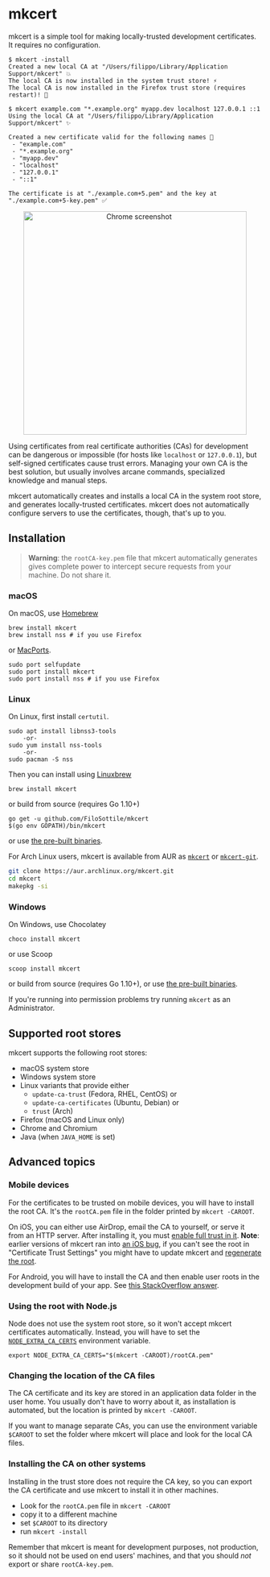 # mkcert

mkcert is a simple tool for making locally-trusted development certificates. It requires no configuration.

```
$ mkcert -install
Created a new local CA at "/Users/filippo/Library/Application Support/mkcert" 💥
The local CA is now installed in the system trust store! ⚡️
The local CA is now installed in the Firefox trust store (requires restart)! 🦊

$ mkcert example.com "*.example.org" myapp.dev localhost 127.0.0.1 ::1
Using the local CA at "/Users/filippo/Library/Application Support/mkcert" ✨

Created a new certificate valid for the following names 📜
 - "example.com"
 - "*.example.org"
 - "myapp.dev"
 - "localhost"
 - "127.0.0.1"
 - "::1"

The certificate is at "./example.com+5.pem" and the key at "./example.com+5-key.pem" ✅
```

<p align="center"><img width="444" alt="Chrome screenshot" src="https://user-images.githubusercontent.com/1225294/41887838-7acd55ca-78d0-11e8-8a81-139a54faaf87.png"></p>

Using certificates from real certificate authorities (CAs) for development can be dangerous or impossible (for hosts like `localhost` or `127.0.0.1`), but self-signed certificates cause trust errors. Managing your own CA is the best solution, but usually involves arcane commands, specialized knowledge and manual steps.

mkcert automatically creates and installs a local CA in the system root store, and generates locally-trusted certificates. mkcert does not automatically configure servers to use the certificates, though, that's up to you.

## Installation

> **Warning**: the `rootCA-key.pem` file that mkcert automatically generates gives complete power to intercept secure requests from your machine. Do not share it.

### macOS

On macOS, use [Homebrew](https://brew.sh/)

```
brew install mkcert
brew install nss # if you use Firefox
```

or [MacPorts](https://www.macports.org/).

```
sudo port selfupdate
sudo port install mkcert
sudo port install nss # if you use Firefox
```

### Linux

On Linux, first install `certutil`.

```
sudo apt install libnss3-tools
    -or-
sudo yum install nss-tools
    -or-
sudo pacman -S nss
```

Then you can install using [Linuxbrew](http://linuxbrew.sh/)

```
brew install mkcert
````

or build from source (requires Go 1.10+)

```
go get -u github.com/FiloSottile/mkcert
$(go env GOPATH)/bin/mkcert
```

or use [the pre-built binaries](https://github.com/FiloSottile/mkcert/releases).

For Arch Linux users, mkcert is available from AUR as [`mkcert`](https://aur.archlinux.org/packages/mkcert/) or [`mkcert-git`](https://aur.archlinux.org/packages/mkcert-git/).

```bash
git clone https://aur.archlinux.org/mkcert.git
cd mkcert
makepkg -si
```

### Windows

On Windows, use Chocolatey

```
choco install mkcert
```

or use Scoop

```
scoop install mkcert
```

or build from source (requires Go 1.10+), or use [the pre-built binaries](https://github.com/FiloSottile/mkcert/releases).

If you're running into permission problems try running `mkcert` as an Administrator.

## Supported root stores

mkcert supports the following root stores:

* macOS system store
* Windows system store
* Linux variants that provide either
    * `update-ca-trust` (Fedora, RHEL, CentOS) or
    * `update-ca-certificates` (Ubuntu, Debian) or
    * `trust` (Arch)
* Firefox (macOS and Linux only)
* Chrome and Chromium
* Java (when `JAVA_HOME` is set)

## Advanced topics

### Mobile devices

For the certificates to be trusted on mobile devices, you will have to install the root CA. It's the `rootCA.pem` file in the folder printed by `mkcert -CAROOT`.

On iOS, you can either use AirDrop, email the CA to yourself, or serve it from an HTTP server. After installing it, you must [enable full trust in it](https://support.apple.com/en-nz/HT204477). **Note**: earlier versions of mkcert ran into [an iOS bug](https://forums.developer.apple.com/thread/89568), if you can't see the root in "Certificate Trust Settings" you might have to update mkcert and [regenerate the root](https://github.com/FiloSottile/mkcert/issues/47#issuecomment-408724149).

For Android, you will have to install the CA and then enable user roots in the development build of your app. See [this StackOverflow answer](https://stackoverflow.com/a/22040887/749014).

### Using the root with Node.js

Node does not use the system root store, so it won't accept mkcert certificates automatically. Instead, you will have to set the [`NODE_EXTRA_CA_CERTS`](https://nodejs.org/api/cli.html#cli_node_extra_ca_certs_file) environment variable.

```
export NODE_EXTRA_CA_CERTS="$(mkcert -CAROOT)/rootCA.pem"
```

### Changing the location of the CA files

The CA certificate and its key are stored in an application data folder in the user home. You usually don't have to worry about it, as installation is automated, but the location is printed by `mkcert -CAROOT`.

If you want to manage separate CAs, you can use the environment variable `$CAROOT` to set the folder where mkcert will place and look for the local CA files.

### Installing the CA on other systems

Installing in the trust store does not require the CA key, so you can export the CA certificate and use mkcert to install it in other machines.

* Look for the `rootCA.pem` file in `mkcert -CAROOT`
* copy it to a different machine
* set `$CAROOT` to its directory
* run `mkcert -install`

Remember that mkcert is meant for development purposes, not production, so it should not be used on end users' machines, and that you should *not* export or share `rootCA-key.pem`.
